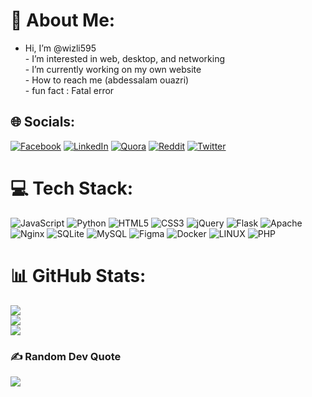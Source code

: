 # 💫 About Me:
- Hi, I’m @wizli595<br>-  I’m interested in web, desktop, and networking<br>-  I’m currently working on my own website<br>- How to reach me (abdessalam ouazri)<br>- fun fact : Fatal error


## 🌐 Socials:
[![Facebook](https://img.shields.io/badge/Facebook-%231877F2.svg?logo=Facebook&logoColor=white)](https://facebook.com/abdessalamouazri) [![LinkedIn](https://img.shields.io/badge/LinkedIn-%230077B5.svg?logo=linkedin&logoColor=white)](https://linkedin.com/in/abdessalamouazri) [![Quora](https://img.shields.io/badge/Quora-%23B92B27.svg?logo=Quora&logoColor=white)](https://quora.com/profile/abdessalamouazri) [![Reddit](https://img.shields.io/badge/Reddit-%23FF4500.svg?logo=Reddit&logoColor=white)](https://reddit.com/user/abdessalamouazri) [![Twitter](https://img.shields.io/badge/Twitter-%231DA1F2.svg?logo=Twitter&logoColor=white)](https://twitter.com/abdessalamouazri) 

# 💻 Tech Stack:
![JavaScript](https://img.shields.io/badge/javascript-%23323330.svg?style=for-the-badge&logo=javascript&logoColor=%23F7DF1E) ![Python](https://img.shields.io/badge/python-3670A0?style=for-the-badge&logo=python&logoColor=ffdd54) ![HTML5](https://img.shields.io/badge/html5-%23E34F26.svg?style=for-the-badge&logo=html5&logoColor=white) ![CSS3](https://img.shields.io/badge/css3-%231572B6.svg?style=for-the-badge&logo=css3&logoColor=white) ![jQuery](https://img.shields.io/badge/jquery-%230769AD.svg?style=for-the-badge&logo=jquery&logoColor=white) ![Flask](https://img.shields.io/badge/flask-%23000.svg?style=for-the-badge&logo=flask&logoColor=white) ![Apache](https://img.shields.io/badge/apache-%23D42029.svg?style=for-the-badge&logo=apache&logoColor=white) ![Nginx](https://img.shields.io/badge/nginx-%23009639.svg?style=for-the-badge&logo=nginx&logoColor=white) ![SQLite](https://img.shields.io/badge/sqlite-%2307405e.svg?style=for-the-badge&logo=sqlite&logoColor=white) ![MySQL](https://img.shields.io/badge/mysql-%2300f.svg?style=for-the-badge&logo=mysql&logoColor=white) 	![Figma](https://img.shields.io/badge/figma-%23F24E1E.svg?style=for-the-badge&logo=figma&logoColor=white) ![Docker](https://img.shields.io/badge/docker-%230db7ed.svg?style=for-the-badge&logo=docker&logoColor=white) ![LINUX](https://img.shields.io/badge/Linux-FCC624?style=for-the-badge&logo=linux&logoColor=black) ![PHP](https://img.shields.io/badge/php-%23777BB4.svg?style=for-the-badge&logo=php&logoColor=white) 
# 📊 GitHub Stats:
![](https://github-readme-stats.vercel.app/api?username=wizli595&theme=dark&hide_border=false&include_all_commits=false&count_private=false)<br/>
![](https://github-readme-streak-stats.herokuapp.com/?user=wizli595&theme=dark&hide_border=false)<br/>
![](https://github-readme-stats.vercel.app/api/top-langs/?username=wizli595&theme=dark&hide_border=false&include_all_commits=false&count_private=false&layout=compact)

### ✍️ Random Dev Quote
![](https://quotes-github-readme.vercel.app/api?type=horizontal&theme=radical)



<!-- Proudly created with GPRM ( https://gprm.itsvg.in ) -->
